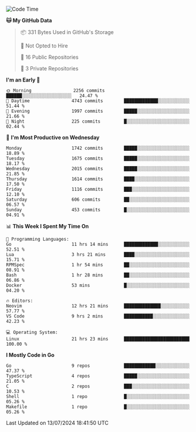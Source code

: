 <!--START_SECTION:waka-->
![Code Time](http://img.shields.io/badge/Code%20Time-771%20hrs%2055%20mins-blue)

**🐱 My GitHub Data** 

> 📦 331 Bytes Used in GitHub's Storage 
 > 
> 🚫 Not Opted to Hire
 > 
> 📜 16 Public Repositories 
 > 
> 🔑 3 Private Repositories 
 > 
**I'm an Early 🐤** 

```text
🌞 Morning                2256 commits        ██████░░░░░░░░░░░░░░░░░░░   24.47 % 
🌆 Daytime                4743 commits        █████████████░░░░░░░░░░░░   51.44 % 
🌃 Evening                1997 commits        █████░░░░░░░░░░░░░░░░░░░░   21.66 % 
🌙 Night                  225 commits         █░░░░░░░░░░░░░░░░░░░░░░░░   02.44 % 
```
📅 **I'm Most Productive on Wednesday** 

```text
Monday                   1742 commits        █████░░░░░░░░░░░░░░░░░░░░   18.89 % 
Tuesday                  1675 commits        █████░░░░░░░░░░░░░░░░░░░░   18.17 % 
Wednesday                2015 commits        █████░░░░░░░░░░░░░░░░░░░░   21.85 % 
Thursday                 1614 commits        ████░░░░░░░░░░░░░░░░░░░░░   17.50 % 
Friday                   1116 commits        ███░░░░░░░░░░░░░░░░░░░░░░   12.10 % 
Saturday                 606 commits         ██░░░░░░░░░░░░░░░░░░░░░░░   06.57 % 
Sunday                   453 commits         █░░░░░░░░░░░░░░░░░░░░░░░░   04.91 % 
```


📊 **This Week I Spent My Time On** 

```text
💬 Programming Languages: 
Go                       11 hrs 14 mins      █████████████░░░░░░░░░░░░   52.51 % 
Lua                      3 hrs 21 mins       ████░░░░░░░░░░░░░░░░░░░░░   15.71 % 
RPMSpec                  1 hr 54 mins        ██░░░░░░░░░░░░░░░░░░░░░░░   08.91 % 
Bash                     1 hr 28 mins        ██░░░░░░░░░░░░░░░░░░░░░░░   06.86 % 
Docker                   53 mins             █░░░░░░░░░░░░░░░░░░░░░░░░   04.20 % 

🔥 Editors: 
Neovim                   12 hrs 21 mins      ██████████████░░░░░░░░░░░   57.77 % 
VS Code                  9 hrs 2 mins        ███████████░░░░░░░░░░░░░░   42.23 % 

💻 Operating System: 
Linux                    21 hrs 23 mins      █████████████████████████   100.00 % 
```

**I Mostly Code in Go** 

```text
Go                       9 repos             ████████████░░░░░░░░░░░░░   47.37 % 
TypeScript               4 repos             █████░░░░░░░░░░░░░░░░░░░░   21.05 % 
C                        2 repos             ███░░░░░░░░░░░░░░░░░░░░░░   10.53 % 
Shell                    1 repo              █░░░░░░░░░░░░░░░░░░░░░░░░   05.26 % 
Makefile                 1 repo              █░░░░░░░░░░░░░░░░░░░░░░░░   05.26 % 
```




 Last Updated on 13/07/2024 18:41:50 UTC
<!--END_SECTION:waka-->
